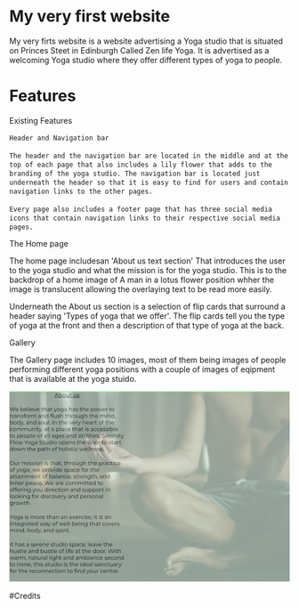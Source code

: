 # My very first website

My very firts website is a website advertising a Yoga studio that is situated on Princes Steet in Edinburgh Called Zen life Yoga. It is advertised as a welcoming Yoga studio where they offer different types of yoga to people. 

# Features

Existing Features

    Header and Navigation bar

    The header and the navigation bar are located in the middle and at the top of each page that also includes a lily flower that adds to the branding of the yoga studio. The navigation bar is located just underneath the header so that it is easy to find for users and contain navigation links to the other pages.

    Every page also includes a footer page that has three social media icons that contain navigation links to their respective social media pages.

The Home page

The home page includesan 'About us text section' That introduces the user to the yoga studio and what the mission is for the yoga studio. This is to the backdrop of a home image of A man in a lotus flower position whher the image is translucent allowing the overlaying text to be read more easily.



Underneath the About us section is a selection of flip cards that surround a header saying 'Types of yoga that we offer'. The flip cards tell you the type of yoga at the front and then a description of that type of yoga at the back.

Gallery

The Gallery page includes 10 images, most of them being images of people performing different yoga positions with a couple of images of eqipment that is available at the yoga stuido.

![alt text](<About us home page image.png>)



#Credits

